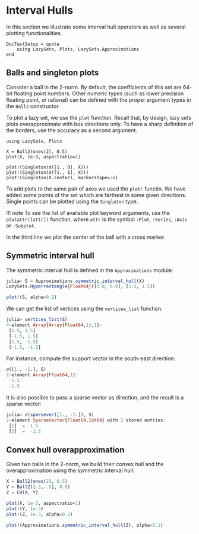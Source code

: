 # Interval Hulls

In this section we illustrate some interval hull operators
as well as several plotting functionalities.

```@meta
DocTestSetup = quote
    using LazySets, Plots, LazySets.Approximations
end
```

## Balls and singleton plots

Consider a ball in the 2-norm. By default, the coefficients of this set are 64-bit floating point
numbers. Other numeric types (such as lower precision floating point, or rational)
can be defined with the proper argument types in the `Ball2` constructor.

To plot a lazy set, we use the `plot` function. Recall that, by design, lazy sets
plots overapproximate with box directions only. To have a sharp definition of the
borders, use the accuracy as a second argument.


```@example
using LazySets, Plots

X = Ball2(ones(2), 0.5)
plot(X, 1e-3, aspectratio=1)

plot!(Singleton(σ([1., 0], X)))
plot!(Singleton(σ([1., 1], X)))
plot!(Singleton(X.center), markershape=:x)
```

To add plots to the same pair of axes we used the `plot!` functin. We have added some
points of the set which are farthest in some given directions.
Single points can be plotted using the `Singleton` type.

!!! note
    To see the list of available plot keyword arguments, use the `plotattr([attr])`
    function, where `attr` is the symbol `:Plot`, `:Series`, `:Axis` or `:Subplot`.


In the third line we plot the center of the ball with a cross marker.


## Symmetric interval hull

The symmetric interval hull is defined in the `Approximations` module:

```julia
julia> S = Approximations.symmetric_interval_hull(X)
LazySets.Hyperrectangle{Float64}([0.0, 0.0], [1.5, 1.5])
```

```julia
plot!(S, alpha=0.2)
```

We can get the list of vertices using the `vertices_list` function:

```julia
julia> vertices_list(S)
4-element Array{Array{Float64,1},1}:
 [1.5, 1.5]
 [-1.5, 1.5]
 [1.5, -1.5]
 [-1.5, -1.5]
```
 
For instance, compute the support vector in the south-east direction:
 
```julia
σ([1., -1.], S)
2-element Array{Float64,1}:
  1.5
 -1.5
 ```
 
 It is also possible to pass a sparse vector as direction, and the result is a
 sparse vector:
 
 ```julia
julia> σ(sparsevec([1., -1.]), S)
2-element SparseVector{Float64,Int64} with 2 stored entries:
  [1]  =  1.5
  [2]  =  -1.5
```

## Convex hull overapproximation

Given two balls in the 2-norm, we build their convex hull and the overapproximation
using the symmetric interval hull:

```julia
X = Ball2(ones(2), 0.5)
Y = Ball2([-3,-.5], 0.8)
Z = CH(X, Y)

plot(X, 1e-3, aspectratio=1)
plot!(Y, 1e-3)
plot!(Z, 1e-3, alpha=0.2)

plot!(Approximations.symmetric_interval_hull(Z), alpha=0.1)
```
